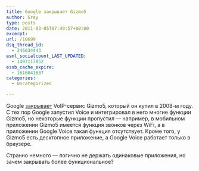 ```yaml
---
title: Google закрывает Gizmo5
author: Gray
type: posts
date: 2011-03-05T07:49:57+00:00
excerpt:
url: /10699
dsq_thread_id:
  - 246034443
esml_socialcount_LAST_UPDATED:
  - 1497117852
essb_cache_expire:
  - 1616041637
categories:
  - Uncategorized

---
```








Google [закрывает][1] VoIP-сервис Gizmo5, который он купил в 2008-м году. С тех пор Google запустил Voice и интегрировал в него многие функции Gizmo5, но некоторые функции пропустил — например, в мобильном приложении Gizmo5 имеется функция звонков через WiFi, а в приложении Google Voice такая функция отсутствует. Кроме того, у Gizmo5 есть десктопное приложение, а Google Voice работает только в браузере.

Странно немного — логично не держать одинаковые приложения, но зачем закрывать более функциональное?

 [1]: http://techcrunch.com/2011/03/04/google-to-shut-down-gizmo5-on-april-3/